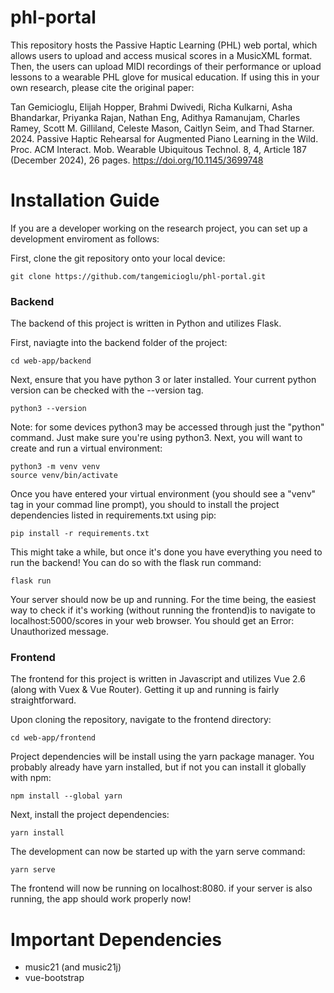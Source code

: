 ﻿# phl-portal

This repository hosts the Passive Haptic Learning (PHL) web portal, which allows users to upload and access musical scores in a MusicXML format. Then, the users can upload MIDI recordings of their performance or upload lessons to a wearable PHL glove for musical education. If using this in your own research, please cite the original paper: 

Tan Gemicioglu, Elijah Hopper, Brahmi Dwivedi, Richa Kulkarni, Asha Bhandarkar, Priyanka Rajan, Nathan Eng, Adithya Ramanujam, Charles Ramey, Scott M. Gilliland, Celeste Mason, Caitlyn Seim, and Thad Starner. 2024. Passive Haptic Rehearsal for Augmented Piano Learning in the Wild. Proc. ACM Interact. Mob. Wearable Ubiquitous Technol. 8, 4, Article 187 (December 2024), 26 pages. https://doi.org/10.1145/3699748

# Installation Guide
If you are a developer working on the research project, you can set up a development enviroment as follows:

First, clone the git repository onto your local device:

    git clone https://github.com/tangemicioglu/phl-portal.git

### Backend
The backend of this project is written in Python and utilizes Flask. 

First, naviagte into the backend folder of the project:

    cd web-app/backend

Next, ensure that you have python 3 or later installed. Your current python version can be checked with the --version tag.

    python3 --version

Note: for some devices python3 may be accessed through just the "python" command. Just make sure you're using python3. 
Next, you will want to create and run a virtual environment:

    python3 -m venv venv
    source venv/bin/activate

Once you have entered your virtual environment (you should see a "venv" tag in your commad line prompt), you should to install the project dependencies listed in requirements.txt using pip:

    pip install -r requirements.txt

This might take a while, but once it's done you have everything you need to run the backend! You can do so with the flask run command:

    flask run
    
Your server should now be up and running. For the time being, the easiest way to check if it's working (without running the frontend)is to navigate to localhost:5000/scores in your web browser. You should get an Error: Unauthorized message. 


### Frontend 
The frontend for this project is written in Javascript and utilizes Vue 2.6 (along with Vuex & Vue Router). Getting it up and running is fairly straightforward.

Upon cloning the repository, navigate to the frontend directory: 

    cd web-app/frontend

Project dependencies will be install using the yarn package manager. You probably already have yarn installed, but if not you can install it globally with npm:

    npm install --global yarn

Next, install the project dependencies: 

    yarn install

The development can now be started up with the yarn serve command:

    yarn serve

The frontend will now be running on localhost:8080. if your server is also running, the app should work properly now!

# Important Dependencies
 - music21 (and music21j)
 - vue-bootstrap


